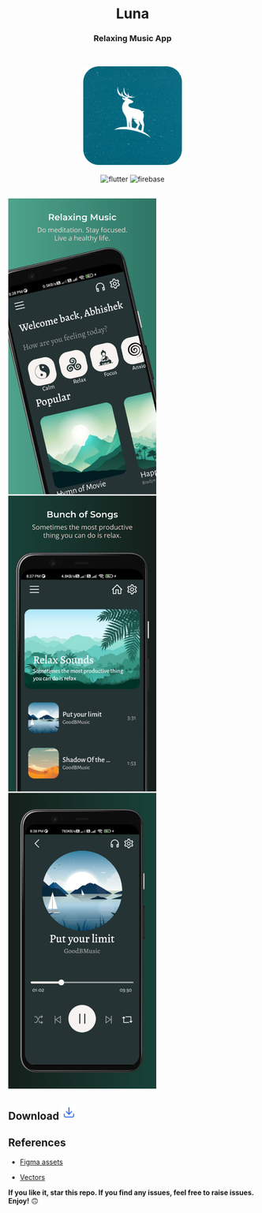 <h1 align="center">Luna</h1> 

<h3 align="center">Relaxing Music App</h3>
<br>

<p align="center">
<img width="200" src="README_Assets/icon.png" alt="logo">
  <br><br>
  <img src="https://img.shields.io/badge/Flutter-%2302569B.svg?style=for-the-badge&logo=Flutter&logoColor=white" alt="flutter">
  <img  src="https://img.shields.io/badge/firebase-%23039BE5.svg?style=for-the-badge&logo=firebase" alt="firebase">
  <br><br>
  
</p>

<a href="url"><img src="README_Assets/ss1.png" height="auto" width="300"></a>    <a href="url"><img src="README_Assets/ss2.png" height="auto" width="300"></a> <a href="url"><img src="README_Assets/ss3.png" height="auto" width="300"></a>

## Download [<img  src="README_Assets/download.png" alt="Download" width=30>](https://github.com/iamAbhishekkumar/Luna/releases/download/v0.0.1/Luna.apk)

## References

* [Figma assets](https://www.figma.store/download/medic-free-meditation-app-for-figma/)

* [Vectors](https://www.freepik.com/free-vector)

**If you like it, star this repo. If you find any issues, feel free to raise issues. Enjoy!** :upside_down_face:
